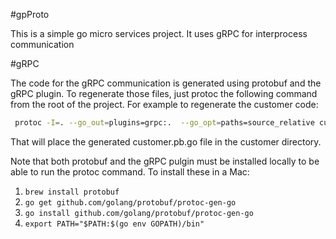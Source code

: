 #gpProto

This is a simple go micro services project. 
It uses gRPC for interprocess communication


#gRPC

The code for the gRPC communication  is generated using protobuf and the gRPC plugin. To regenerate those files, just protoc the following command from the root of the project. For example to regenerate the customer code:

```bash
 protoc -I=. --go_out=plugins=grpc:.  --go_opt=paths=source_relative customer/customer.proto 
```
That will place the generated customer.pb.go file in the customer directory.

Note that both protobuf and the gRPC pulgin must be installed locally to be able to run the protoc command.
To install these in a Mac:

1. ```brew install protobuf```
2. ```go get github.com/golang/protobuf/protoc-gen-go```
3. ```go install github.com/golang/protobuf/protoc-gen-go```
4. ```export PATH="$PATH:$(go env GOPATH)/bin"```

